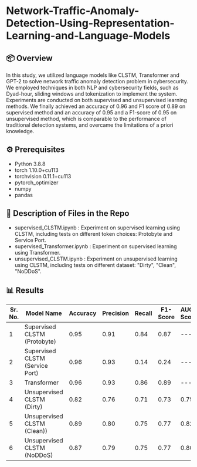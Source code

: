 # Network-Traffic-Anomaly-Detection-Using-Representation-Learning-and-Language-Models
## 📦 Overview
In this study, we utilized language models like CLSTM, Transformer and GPT-2 to solve network traffic anomaly detection problem in cybersecurity. We employed techniques in both NLP and cybersecurity fields, such as Dyad-hour, sliding windows and tokenization to implement the system. Experiments are conducted on both supervised and unsupervised learning methods. We finally achieved an accuracy of 0.96 and F1 score of 0.89 on supervised method and an accuracy of 0.95 and a F1-score of 0.95 on unsupervised method, which is comparable to the performance of traditional detection systems, and overcame the limitations of a priori knowledge.

## ⚙️ Prerequisites

- Python 3.8.8
- torch 1.10.0+cu113
- torchvision 0.11.1+cu113
- pytorch_optimizer
- numpy
- pandas

## 🏁 Description of Files in the Repo

- supervised_CLSTM.ipynb : Experiment on supervised learning using CLSTM, including tests on different token choices: Protobyte and Service Port.
- supervised_Transformer.ipynb : Experiment on supervised learning using Transformer.
- unsupervised_CLSTM.ipynb : Experiment on unsupervised learning using CLSTM, including tests on different dataset: "Dirty", "Clean", "NoDDoS".


## 📊 Results
| Sr. No. | Model Name                        | Accuracy | Precision       | Recall   | F1-Score | AUC-Score |
|---------|-----------------------------------|----------|-----------------|----------|----------|-----------|
| 1       | Supervised CLSTM (Protobyte)      | 0.95     | 0.91            | 0.84     | 0.87     | ---       | 
| 2       | Supervised CLSTM (Service Port)   | 0.96     | 0.93            | 0.14     | 0.24     | ---       | 
| 3       | Transformer                       | 0.96     | 0.93            | 0.86     | 0.89     | ---       | 
| 4       | Unsupervised CLSTM (Dirty)        | 0.82     | 0.76            | 0.71     | 0.73     | 0.75      | 
| 5       | Unsupervised CLSTM (Clean))       | 0.89     | 0.80            | 0.75     | 0.77     | 0.82      | 
| 6       | Unsupervised CLSTM (NoDDoS)       | 0.87     | 0.79            | 0.75     | 0.77     | 0.80      | 
